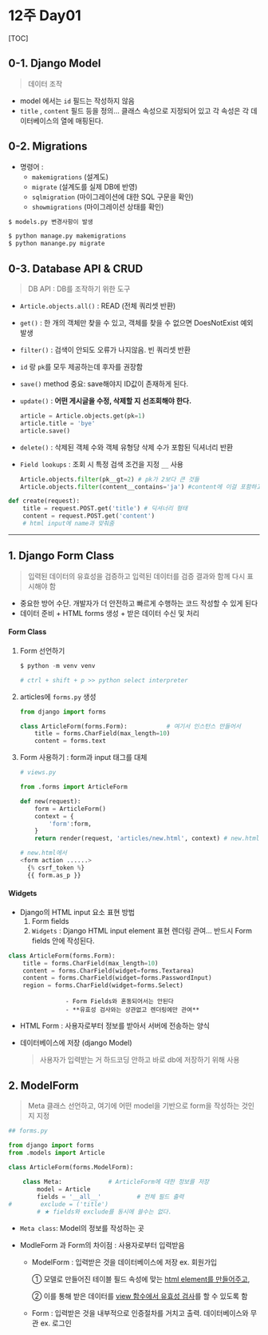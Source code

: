 # 12주 Day01

[TOC]



## 0-1. Django Model

> 데이터 조작

- model 에서는 `id` 필드는 작성하지 않음
- `title` , `content` 필드 등을 정의... 클래스 속성으로 지정되어 있고 각 속성은 각 데이터베이스의 열에 매핑된다.



## 0-2. Migrations

- 명령어 :
  - `makemigrations` (설계도) 
  - `migrate`  (설계도를 실제 DB에 반영)
  - `sqlmigration` (마이그레이션에 대한 SQL 구문을 확인)
  - `showmigrations` (마이그레이션 상태를 확인)

```PYTHON
$ models.py 변경사항이 발생

$ python manage.py makemigrations
$ python manange.py migrate
```



## 0-3. Database API & CRUD

> DB API : DB를 조작하기 위한 도구

- `Article.objects.all()` : READ (전체 쿼리셋 반환)

- `get()` : 한 개의 객체만 찾을 수 있고, 객체를 찾을 수 없으면 DoesNotExist 예외 발생

- `filter()` : 검색이 안되도 오류가 나지않음. 빈 쿼리셋 반환

  

- `id` 랑 `pk`를 모두 제공하는데 후자를 권장함
- `save()` method 중요: save해야지 ID값이 존재하게 된다.

- `update()` : **어떤 게시글을 수정, 삭제할 지** **선조회해야 한다.**

  ```python
  article = Article.objects.get(pk=1)
  article.title = 'bye'
  article.save()
  ```

- `delete()` : 삭제된 객체 수와 객체 유형당 삭제 수가 포함된 딕셔너리 반환

- `Field lookups` : 조회 시 특정 검색 조건을 지정 `__` 사용

  ```python
  Article.objects.filter(pk__gt=2) # pk가 2보다 큰 것들
  Article.objects.filter(content__contains='ja') #content에 이걸 포함하고 있는 것들 조회
  ```

  

```python
def create(request):
	title = request.POST.get('title') # 딕셔너리 형태
	content = request.POST.get('content')
	# html input에 name과 맞춰줌

```



---



## 1. Django Form Class

> 입력된 데이터의 유효성을 검증하고 입력된 데이터를 검증 결과와 함께 다시 표시해야 함

- 중요한 방어 수단. 개발자가 더 안전하고 빠르게 수행하는 코드 작성할 수 있게 된다
- 데이터 준비 + HTML forms 생성 + 받은 데이터 수신 및 처리



#### Form Class

1. Form 선언하기

   ```python
   $ python -m venv venv
   
   # ctrl + shift + p >> python select interpreter
   ```

   

2. articles에 `forms.py` 생성

   ```python
   from django import forms
   
   class ArticleForm(forms.Form):			# 여기서 인스턴스 만들어서
       title = forms.CharField(max_length=10)
       content = forms.text
   ```

   

3. Form 사용하기 : form과 input 태그를 대체

   ```python
   # views.py
   
   from .forms import ArticleForm
   
   def new(request):
       form = ArticleForm()
       context = {
           'form':form,
       }
       return render(request, 'articles/new.html', context)	# new.html에서 form 을 사용하겠다.
   
   # new.html에서
   <form action ......>
     {% csrf_token %}
     {{ form.as_p }}
   ```



#### Widgets 

- Django의 HTML input 요소 표현 방법 
  1. Form fields
  2. `Widgets` : Django HTML input element 표현 렌더링 관여... 반드시 Form fields 안에 작성된다.

```python
class ArticleForm(forms.Form):		
    title = forms.CharField(max_length=10)
    content = forms.CharField(widget=forms.Textarea)
    content = forms.CharField(widget=forms.PasswordInput)
    region = forms.CharField(widget=forms.Select)
```

					- Form Fields와 혼동되어서는 안된다
					- **유효성 검사와는 상관없고 렌더링에만 관여**



- HTML Form : 사용자로부터 정보를 받아서 서버에 전송하는 양식

- 데이터베이스에 저장 (django Model)

  >  사용자가 입력받는 거 하드코딩 안하고 바로 db에 저장하기 위해 사용





## 2. ModelForm

> Meta 클래스 선언하고, 여기에 어떤 model을 기반으로 form을 작성하는 것인지 지정



```python
## forms.py

from django import forms
from .models import Article

class ArticleForm(forms.ModelForm):
    
    class Meta:				# ArticleForm에 대한 정보를 저장
        model = Article
        fields = '__all__'			# 전체 필드 출력
#        exclude = ('title')
		# ★ fields와 exclude를 동시에 쓸수는 없다.
```



- `Meta class`: Model의 정보를 작성하는 곳



- ModleForm 과 Form의 차이점 : 사용자로부터 입력받음

  - ModelForm : 입력받은 것을 데이터베이스에 저장		ex. 회원가입

    ① 모델로 만들어진 테이블 필드 속성에 맞는 <u>html element를 만들어주고</u>,

    ② 이를 통해 받은 데이터를 <u>view 함수에서 유효성 검사</u>를 할 수 있도록 함

  - Form :  입력받은 것을 내부적으로 인증절차를 거치고 출력. 데이터베이스와 무관     ex. 로그인

